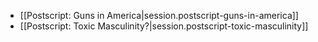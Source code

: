 
- [[Postscript:  Guns in America|session.postscript-guns-in-america]]
- [[Postscript:  Toxic Masculinity?|session.postscript-toxic-masculinity]]
